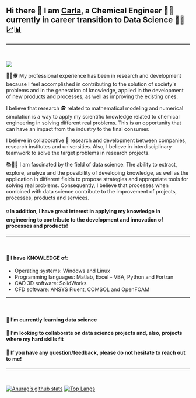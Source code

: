 ## Hi there 👋 I am  [Carla](https://carlacotas.github.io/thetechcareergps/), a Chemical Engineer 👩‍🎓 currently in career transition to Data Science 👩‍💻📈📊

<hr style="border:1px solid black"> </hr>
</br>

![](https://komarev.com/ghpvc/?username=carlacotas&color=blue)



👩‍💻🕵️ My professional experience has been in research and development because I feel accomplished in contributing to the solution of society's problems and in the generation of knowledge, applied in the development of new products and processes, as well as improving the existing ones.

   I believe that research 🕵️ related to mathematical modeling and numerical simulation is a way to apply my scientific knowledge related to chemical engineering in solving different real problems. This is an opportunity that can have an impact from the industry to the final consumer.

   I believe in collaborative 👯 research and development between companies, research institutes and universities. Also, I believe in interdisciplinary teamwork to solve the target problems in research projects.

📚👩‍💻 I am fascinated by the field of data science. The ability to extract, explore, analyze and the possibility of developing knowledge, as well as the application in different fields to propose strategies and appropriate tools for solving real problems. Consequently, I believe that processes when combined with data science contribute to the improvement of projects, processes, products and services.



#### ◽️ In addition, I have great interest in applying my knowledge in engineering to contribute to the development and innovation of processes and products!

<hr height: 1px;>
</br>

#### 📌 I have KNOWLEDGE of:
- Operating systems: Windows and Linux
- Programming languages: Matlab, Excel - VBA, Python and Fortran
- CAD 3D software: SolidWorks
- CFD software: ANSYS Fluent, COMSOL and OpenFOAM

<hr height: 1px;>
</br>

#### 🌱 I’m currently learning data science

#### 👯 I’m looking to collaborate on data science projects and, also, projects where my hard skills fit

#### 💬 If you have any question/feedback, please do not hesitate to reach out to me!

<hr height: 1px;>
</br>

[![Anurag’s github stats](https://github-readme-stats.vercel.app/api?username=carlacotas)](https://github.com/yushi1007)
[![Top Langs](https://github-readme-stats.vercel.app/api/top-langs/?username=carlacotas&layout=compact)](https://github.com/yushi1007)

<!--
**carlacotas/carlacotas** is a ✨ _special_ ✨ repository because its `README.md` (this file) appears on your GitHub profile.

Here are some ideas to get you started:

- 🔭 I’m currently working on ...
- 🌱 I’m currently learning ...
- 👯 I’m looking to collaborate on ...
- 🤔 I’m looking for help with ...
- 💬 Ask me about ...
- 📫 How to reach me: ...
- 😄 Pronouns: ...
- ⚡ Fun fact: ...
-->
